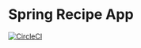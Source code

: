 # Spring Recipe App

[![CircleCI](https://circleci.com/gh/CryptoSingh1337/spring-recipe-app/tree/master.svg?style=shield&circle-token=0dface3283740830dc757fe0049f683fb4b1bb48)](https://circleci.com/gh/CryptoSingh1337/spring-recipe-app)